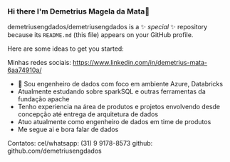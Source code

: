 ### Hi there  I'm Demetrius Magela da Mata👋

demetriusengdados/demetriusengdados is a ✨ _special_ ✨ repository because its `README.md` (this file) appears on your GitHub profile.

Here are some ideas to get you started:

Minhas redes sociais:
https://www.linkedin.com/in/demetrius-mata-6aa74910a/ 
- 🔭 Sou engenheiro de dados com foco em ambiente Azure, Databricks
- Atualmente estudando sobre sparkSQL e outras ferramentas da fundação apache 
- Tenho experiencia na área de produtos e projetos envolvendo desde concepção até entrega de arquitetura de dados
- Atuo atualmente como engenheiro de dados em time de produtos
- Me segue ai e bora falar de dados 

Contatos:
cel/whatsapp: (31) 9 9178-8573
github: github.com/demetriusengdados
